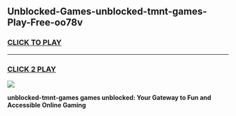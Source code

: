 
## Unblocked-Games-unblocked-tmnt-games-Play-Free-oo78v
<h3>
<a href="https://premium76.site?title=unblocked-tmnt-games&ref=21A">CLICK TO PLAY</a></h3>
<hr>

<h3>
<a href="https://premium76.site?title=unblocked-tmnt-games&ref=21A">CLICK 2 PLAY</a>
  
</h3>

<a href="https://premium76.site?title=unblocked-tmnt-games&ref=21A"><img src="https://clearcache.store/games.png"></a>


**unblocked-tmnt-games games unblocked: Your Gateway to Fun and Accessible Online Gaming**
